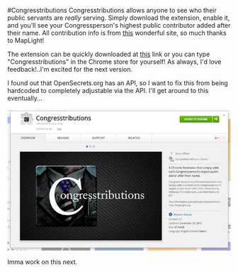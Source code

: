#Congresstributions
Congresstributions allows anyone to see who their public servants are *really* serving. Simply download the extension, enable it, and you'll see your Congressperson's highest public contributor added after their name. All contribution info is from [this](http://maplight.org/) wonderful site, so much thanks to MapLight!  

The extension can be quickly downloaded at [this](https://chrome.google.com/webstore/detail/congresstributions/pilhmclmlbcgdanljcmiolfcbeogejpd) link or you can type  "Congresstributions" in the Chrome store for yourself! As always, I'd love feedback!..I'm excited for the next version.

I found out that OpenSecrets.org has an API, so I want to fix this from being hardcoded to completely adjustable via the API. I'll get around to this eventually...

![Screenshot From Chrome Store](ScreenshotFromGoogleStore.png "Screenshot from Google Store") 

Imma work on this next.
